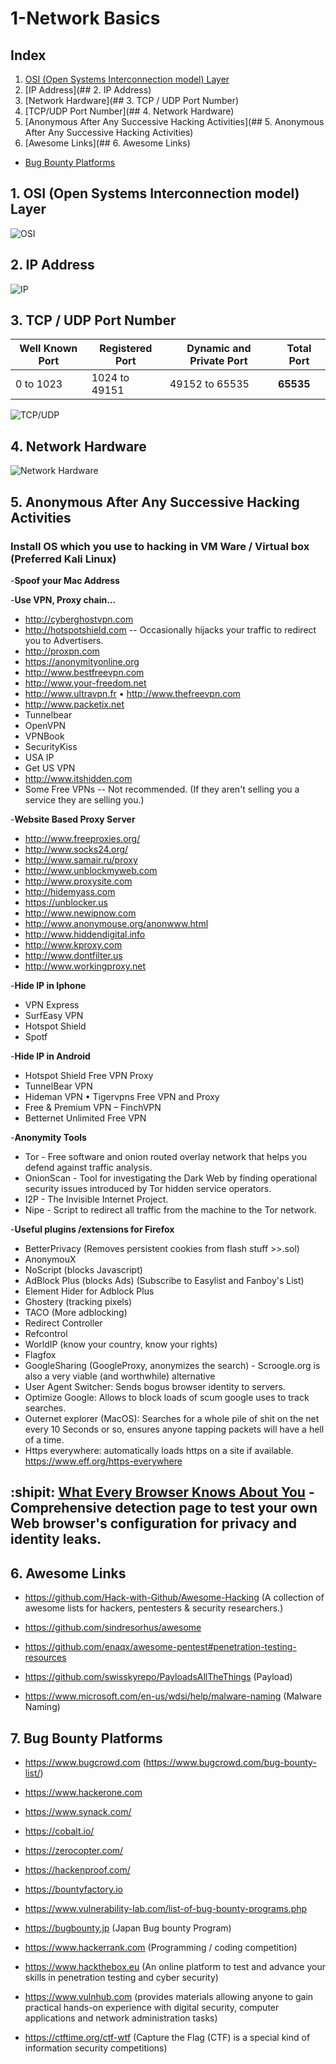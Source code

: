 # 1-Network Basics


## Index

1. [OSI (Open Systems Interconnection model) Layer](##1.-OSI-(Open-Systems-Interconnection-model)-Layer)
2. [IP Address](## 2. IP Address)
3. [Network Hardware](## 3. TCP / UDP Port Number)
4. [TCP/UDP Port Number](## 4. Network Hardware)
5. [Anonymous After Any Successive Hacking Activities](## 5. Anonymous After Any Successive Hacking Activities)
6. [Awesome Links](## 6. Awesome Links)
- [Bug Bounty Platforms](##7.-Bug-Bounty-Platforms)


## 1. OSI (Open Systems Interconnection model) Layer
![OSI](https://github.com/NayanDZ/1-Network-Basics/blob/master/1.png)

## 2. IP Address
![IP](https://github.com/NayanDZ/1-Network-Basics/blob/master/2.png)

## 3. TCP / UDP Port Number
Well Known Port | Registered Port | Dynamic and Private Port | Total Port
------------ | ------------- | ------------- | -------------
0 to 1023 | 1024 to 49151 | 49152 to 65535 | **65535**

![TCP/UDP](https://github.com/NayanDZ/1-Network-Basics/blob/master/3.png)

## 4. Network Hardware
![Network Hardware](https://github.com/NayanDZ/1-Network-Basics/blob/master/4.png)

## 5. Anonymous After Any Successive Hacking Activities
### Install OS which you use to hacking in VM Ware / Virtual box (Preferred Kali Linux)
 -**Spoof your Mac Address**
 
 -**Use VPN, Proxy chain...**
-	http://cyberghostvpn.com
- http://hotspotshield.com -- Occasionally hijacks your traffic to redirect you to Advertisers.
-	http://proxpn.com
-	https://anonymityonline.org
-	http://www.bestfreevpn.com
-	http://www.your-freedom.net
-	http://www.ultravpn.fr	•	http://www.thefreevpn.com
-	http://www.packetix.net
-	Tunnelbear
-	OpenVPN
-	VPNBook
-	SecurityKiss
-	USA IP
-	Get US VPN
-	http://www.itshidden.com
  - Some Free VPNs -- Not recommended. (If they aren't selling you a service they are selling you.)

-**Website Based Proxy Server**
-	http://www.freeproxies.org/
-	http://www.socks24.org/
-	http://www.samair.ru/proxy
-	http://www.unblockmyweb.com
-	http://www.proxysite.com
-	http://hidemyass.com
-	https://unblocker.us
-	http://www.newipnow.com
-	http://www.anonymouse.org/anonwww.html
-	http://www.hiddendigital.info
-	http://www.kproxy.com
-	http://www.dontfilter.us
-	http://www.workingproxy.net


-**Hide IP in Iphone**
-	VPN Express
-	SurfEasy VPN
-	Hotspot Shield
-	Spotf

-**Hide IP in Android**
-	Hotspot Shield Free VPN Proxy
-	TunnelBear VPN
-	Hideman VPN	•	Tigervpns Free VPN and Proxy
-	Free & Premium VPN – FinchVPN
-	Betternet Unlimited Free VPN

-**Anonymity Tools**
-	Tor - Free software and onion routed overlay network that helps you defend against traffic analysis.
-	OnionScan - Tool for investigating the Dark Web by finding operational security issues introduced by Tor hidden service operators.
-	I2P - The Invisible Internet Project.
-	Nipe - Script to redirect all traffic from the machine to the Tor network.

-**Useful plugins /extensions for Firefox**
-	BetterPrivacy (Removes persistent cookies from flash stuff >>.sol)
-	AnonymouX
-	NoScript (blocks Javascript)
-	AdBlock Plus (blocks Ads) (Subscribe to Easylist and Fanboy's List)
-	Element Hider for Adblock Plus
-	Ghostery (tracking pixels)
-	TACO (More adblocking)
-	Redirect Controller
-	Refcontrol
-	WorldIP (know your country, know your rights)
-	Flagfox
-	GoogleSharing (GoogleProxy, anonymizes the search) - Scroogle.org is also a very viable (and worthwhile) alternative
-	User Agent Switcher: Sends bogus browser identity to servers.
-	Optimize Google: Allows to block loads of scum google uses to track searches.
-	Outernet explorer (MacOS): Searches for a whole pile of shit on the net every 10 Seconds or so, ensures anyone tapping packets will have a hell of a time.
-	Https everywhere: automatically loads https on a site if available.
<https://www.eff.org/https-everywhere>


## :shipit: [What Every Browser Knows About You](https://webkay.robinlinus.com/) - Comprehensive detection page to test your own Web browser's configuration for privacy and identity leaks.

## 6. Awesome Links

- https://github.com/Hack-with-Github/Awesome-Hacking (A collection of awesome lists for hackers, pentesters & security researchers.)
- https://github.com/sindresorhus/awesome
- https://github.com/enaqx/awesome-pentest#penetration-testing-resources

- https://github.com/swisskyrepo/PayloadsAllTheThings (Payload)

- https://www.microsoft.com/en-us/wdsi/help/malware-naming (Malware Naming)

## 7. Bug Bounty Platforms

- https://www.bugcrowd.com (https://www.bugcrowd.com/bug-bounty-list/)
- https://www.hackerone.com 
- https://www.synack.com/
- https://cobalt.io/
- https://zerocopter.com/
- https://hackenproof.com/
- https://bountyfactory.io
- https://www.vulnerability-lab.com/list-of-bug-bounty-programs.php
- https://bugbounty.jp (Japan Bug bounty Program)

- https://www.hackerrank.com (Programming / coding competition)

- https://www.hackthebox.eu (An online platform to test and advance your skills in penetration testing and cyber security)
- https://www.vulnhub.com (provides materials allowing anyone to gain practical hands-on experience with digital security, computer applications and network administration tasks)

- https://ctftime.org/ctf-wtf (Capture the Flag (CTF) is a special kind of information security competitions)


